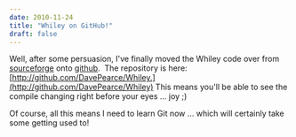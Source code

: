 ```yaml
---
date: 2010-11-24
title: "Whiley on GitHub!"
draft: false
---
```


Well, after some persuasion, I've finally moved the Whiley code over from [sourceforge](http://sourceforge.net) onto [github](http://github.com).  The repository is here: [http://github.com/DavePearce/Whiley.](http://github.com/DavePearce/Whiley) This means you'll be able to see the compile changing right before your eyes ... joy ;)

Of course, all this means I need to learn Git now ... which will certainly take some getting used to!
